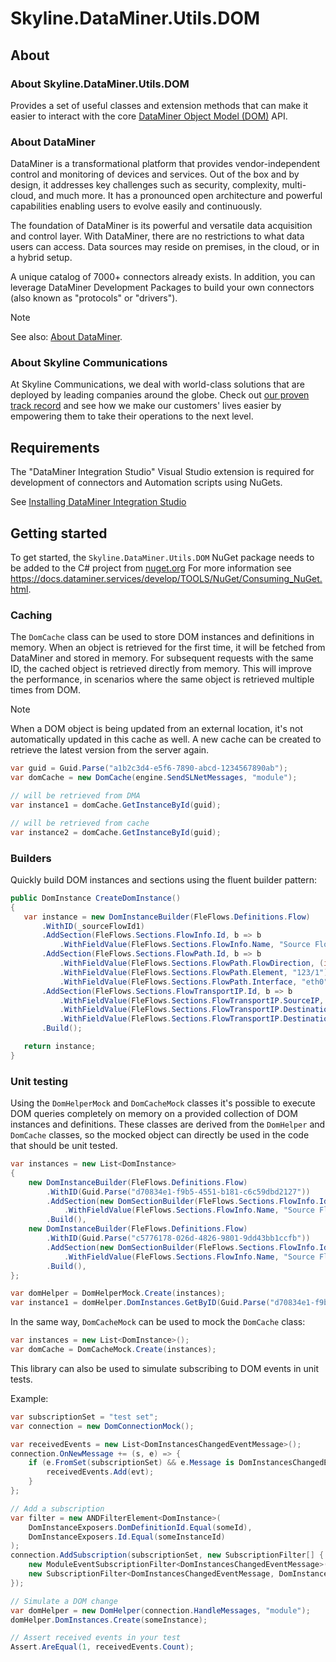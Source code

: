 # Skyline.DataMiner.Utils.DOM

## About

### About Skyline.DataMiner.Utils.DOM

Provides a set of useful classes and extension methods that can make it easier to interact with the core [DataMiner Object Model (DOM)](https://docs.dataminer.services/user-guide/Advanced_Modules/DOM/DOM.html) API.

### About DataMiner

DataMiner is a transformational platform that provides vendor-independent control and monitoring of devices and services. Out of the box and by design, it addresses key challenges such as security, complexity, multi-cloud, and much more. It has a pronounced open architecture and powerful capabilities enabling users to evolve easily and continuously.

The foundation of DataMiner is its powerful and versatile data acquisition and control layer. With DataMiner, there are no restrictions to what data users can access. Data sources may reside on premises, in the cloud, or in a hybrid setup.

A unique catalog of 7000+ connectors already exists. In addition, you can leverage DataMiner Development Packages to build your own connectors (also known as "protocols" or "drivers").

> [!NOTE]
> See also: [About DataMiner](https://aka.dataminer.services/about-dataminer).

### About Skyline Communications

At Skyline Communications, we deal with world-class solutions that are deployed by leading companies around the globe. Check out [our proven track record](https://aka.dataminer.services/about-skyline) and see how we make our customers' lives easier by empowering them to take their operations to the next level.

## Requirements

The "DataMiner Integration Studio" Visual Studio extension is required for development of connectors and Automation scripts using NuGets.

See [Installing DataMiner Integration Studio](https://aka.dataminer.services/DisInstallation)

## Getting started

To get started, the `Skyline.DataMiner.Utils.DOM` NuGet package needs to be added to the C# project from [nuget.org](https://www.nuget.org/packages/Skyline.DataMiner.Utils.DOM)
For more information see https://docs.dataminer.services/develop/TOOLS/NuGet/Consuming_NuGet.html.

### Caching

The `DomCache` class can be used to store DOM instances and definitions in memory. When an object is retrieved for the first time, it will be fetched from DataMiner and stored in memory.
For subsequent requests with the same ID, the cached object is retrieved directly from memory. This will improve the performance, in scenarios where the same object is retrieved multiple times from DOM.

> [!NOTE]
> When a DOM object is being updated from an external location, it's not automatically updated in this cache as well. A new cache can be created to retrieve the latest version from the server again.

 ```cs
var guid = Guid.Parse("a1b2c3d4-e5f6-7890-abcd-1234567890ab");
var domCache = new DomCache(engine.SendSLNetMessages, "module");

// will be retrieved from DMA
var instance1 = domCache.GetInstanceById(guid);

// will be retrieved from cache
var instance2 = domCache.GetInstanceById(guid);
```

### Builders

Quickly build DOM instances and sections using the fluent builder pattern:

 ```cs
public DomInstance CreateDomInstance()
{
	var instance = new DomInstanceBuilder(FleFlows.Definitions.Flow)
		.WithID(_sourceFlowId1)
		.AddSection(FleFlows.Sections.FlowInfo.Id, b => b
			.WithFieldValue(FleFlows.Sections.FlowInfo.Name, "Source Flow 1"))
		.AddSection(FleFlows.Sections.FlowPath.Id, b => b
			.WithFieldValue(FleFlows.Sections.FlowPath.FlowDirection, (int)FleFlows.Enums.FlowDirection.Tx)
			.WithFieldValue(FleFlows.Sections.FlowPath.Element, "123/1")
			.WithFieldValue(FleFlows.Sections.FlowPath.Interface, "eth0"))
		.AddSection(FleFlows.Sections.FlowTransportIP.Id, b => b
			.WithFieldValue(FleFlows.Sections.FlowTransportIP.SourceIP, "10.20.30.5")
			.WithFieldValue(FleFlows.Sections.FlowTransportIP.DestinationIP, "239.17.0.5")
			.WithFieldValue(FleFlows.Sections.FlowTransportIP.DestinationPort, 5000))
		.Build();

	return instance;
}
```

### Unit testing

Using the `DomHelperMock` and `DomCacheMock` classes it's possible to execute DOM queries completely on memory on a provided collection of DOM instances and definitions.
These classes are derived from the `DomHelper` and `DomCache` classes, so the mocked object can directly be used in the code that should be unit tested.

```cs
var instances = new List<DomInstance>
{
	new DomInstanceBuilder(FleFlows.Definitions.Flow)
		.WithID(Guid.Parse("d70834e1-f9b5-4551-b181-c6c59dbd2127"))
		.AddSection(new DomSectionBuilder(FleFlows.Sections.FlowInfo.Id)
			.WithFieldValue(FleFlows.Sections.FlowInfo.Name, "Source Flow 1"))
		.Build(),
	new DomInstanceBuilder(FleFlows.Definitions.Flow)
		.WithID(Guid.Parse("c5776178-026d-4826-9801-9dd43bb1ccfb"))
		.AddSection(new DomSectionBuilder(FleFlows.Sections.FlowInfo.Id)
			.WithFieldValue(FleFlows.Sections.FlowInfo.Name, "Source Flow 2"))
		.Build(),
};

var domHelper = DomHelperMock.Create(instances);
var instance1 = domHelper.DomInstances.GetByID(Guid.Parse("d70834e1-f9b5-4551-b181-c6c59dbd2127"));
```

In the same way, `DomCacheMock` can be used to mock the `DomCache` class:

```cs
var instances = new List<DomInstance>();
var domCache = DomCacheMock.Create(instances);
```

This library can also be used to simulate subscribing to DOM events in unit tests.

Example:

```cs
var subscriptionSet = "test set";
var connection = new DomConnectionMock();

var receivedEvents = new List<DomInstancesChangedEventMessage>();
connection.OnNewMessage += (s, e) => {
    if (e.FromSet(subscriptionSet) && e.Message is DomInstancesChangedEventMessage evt) {
        receivedEvents.Add(evt);
    }
};

// Add a subscription
var filter = new ANDFilterElement<DomInstance>(
    DomInstanceExposers.DomDefinitionId.Equal(someId),
    DomInstanceExposers.Id.Equal(someInstanceId)
);
connection.AddSubscription(subscriptionSet, new SubscriptionFilter[] {
    new ModuleEventSubscriptionFilter<DomInstancesChangedEventMessage>("module"),
    new SubscriptionFilter<DomInstancesChangedEventMessage, DomInstance>(filter),
});

// Simulate a DOM change
var domHelper = new DomHelper(connection.HandleMessages, "module");
domHelper.DomInstances.Create(someInstance);

// Assert received events in your test
Assert.AreEqual(1, receivedEvents.Count);
```
